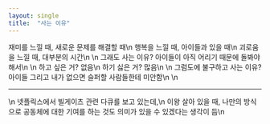```yaml
---
layout: single
title:  "사는 이유"
---
```


재미를 느낄 때, 새로운 문제를 해결할 때\n
행복을 느낄 때, 아이들과 있을 때\n
괴로움을 느낄 때, 대부분의 시간\n
\n
그래도 사는 이유? 아이들이 아직 어리기 때문에 돌봐야해서\n
\n
하고 싶은 거? 없음\n
하기 싫은 거? 많음\n 
\n
그럼도에 불구하고 사는 이유? 아이들 그리고 내가 없으면 슬퍼할 사람들한테 미안함\n 
\n
* * * 
\n
넷플릭스에서 빌게이츠 관련 다큐를 보고 있는데,\n 
이왕 살아 있을 때, 나만의 방식으로 공동체에 대한 기여를 하는 것도 의미가 있을 수 있겠다는 생각이 듬\n 
